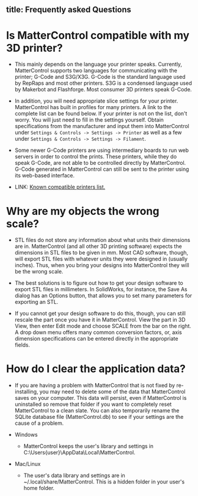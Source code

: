 title: Frequently asked Questions
---

# Is MatterControl compatible with my 3D printer?
- This mainly depends on the language your printer speaks. Currently, MatterControl supports two languages for communicating with the printer; G-Code and S3G/X3G. G-Code is the standard language used by RepRaps and most other printers. S3G is a condensed language used by Makerbot and Flashforge. Most consumer 3D printers speak G-Code.

- In addition, you will need appropriate slice settings for your printer. MatterControl has built in profiles for many printers. A link to the complete list can be found below. If your printer is not on the list, don't worry. You will just need to fill in the settings yourself. Obtain specifications from the manufacturer and input them into MatterControl under `Settings & Controls -> Settings -> Printer` as well as a few under `Settings & Controls -> Settings -> Filament`.

- Some newer G-Code printers are using intermediary boards to run web servers in order to control the prints. These printers, while they do speak G-Code, are not able to be controlled directly by MatterControl. G-Code generated in MatterControl can still be sent to the printer using its web-based interface.

- LINK: [Known compatible printers list.](http://www.mattercontrol.com/#jumpSupportedModels)

# Why are my objects the wrong scale?
- STL files do not store any information about what units their dimensions are in. MatterControl (and all other 3D printing software) expects the dimensions in STL files to be given in mm. Most CAD software, though, will export STL files with whatever units they were designed in (usually inches). Thus, when you bring your designs into MatterControl they will be the wrong scale.

- The best solutions is to figure out how to get your design software to export STL files in millimeters. In SolidWorks, for instance, the Save As dialog has an Options button, that allows you to set many parameters for exporting an STL.

- If you cannot get your design software to do this, though, you can still rescale the part once you have it in MatterControl. View the part in 3D View, then enter Edit mode and choose SCALE from the bar on the right. A drop down menu offers many common conversion factors, or, axis dimension specifications can be entered directly in the appropriate fields.

# How do I clear the application data?

- If you are having a problem with MatterControl that is not fixed by re-installing, you may need to delete some of the data that MatterControl saves on your computer. This data will persist, even if MatterControl is uninstalled so remove that folder if you want to completely reset MatterControl to a clean slate. You can also temporarily rename the SQLite database file (MatterControl.db) to see if your settings are the cause of a problem.

- Windows
  - MatterControl keeps the user's library and settings in C:\Users\{user}\AppData\Local\MatterControl.

- Mac/Linux
  - The user's data library and settings are in ~/.local/share/MatterControl. This is a hidden folder in your user's home folder.